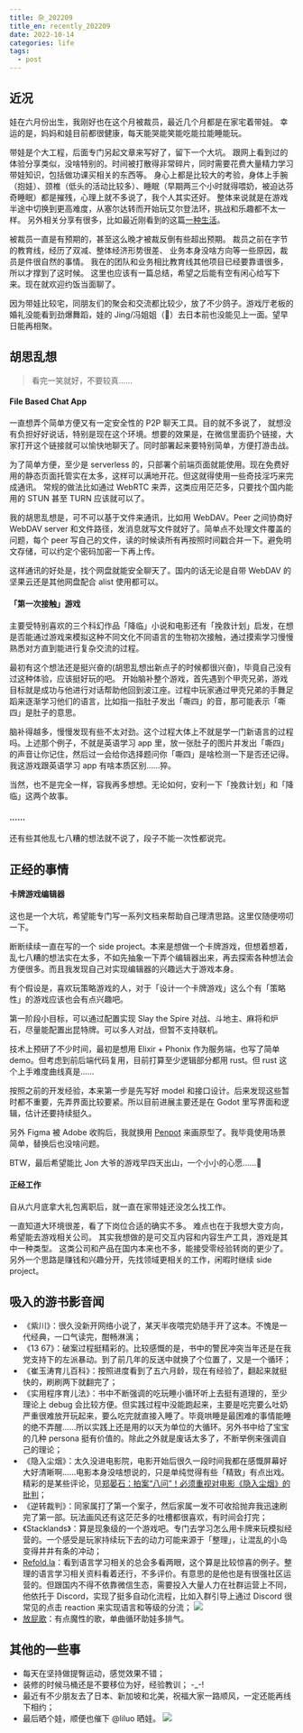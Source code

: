 ```yaml
---
title: 杂_202209
title_en: recently_202209
date: 2022-10-14
categories: life
tags:
  - post
---
```


## 近况

娃在六月份出生，我刚好也在这个月被裁员，最近几个月都是在家宅着带娃。
幸运的是，妈妈和娃目前都很健康，每天能哭能笑能吃能拉能睡能玩。

带娃是个大工程，后面专门另起文章来写好了，留下一个大坑。
跟网上看到过的体验分享类似，没啥特别的。时间被打散得非常碎片，同时需要花费大量精力学习带娃知识，包括做功课买相关的东西等。
身心上都是比较大的考验，身体上手腕（抱娃）、颈椎（低头的活动比较多）、睡眠（早期两三个小时就得喂奶，被迫达芬奇睡眠）都是摧残，心理上就不多说了，我个人其实还好。
整体来说就是在游戏半途中切换到更高难度，从塞尔达转而开始玩艾尔登法环，挑战和乐趣都不太一样。
另外相关分享有很多，比如最近刚看到的这篇[一种生活](https://www.douban.com/note/839077746/)。

被裁员一直是有预期的，甚至这么晚才被裁反倒有些超出预期。
裁员之前在字节的教育线，经历了双减、整体经济形势很差、 业务本身没啥方向等一些原因，裁员是件很自然的事情。
我在的团队和业务相比教育线其他项目已经要靠谱很多，所以才撑到了这时候。
这里也应该有一篇总结，希望之后能有空有闲心给写下来。现在就欢迎约饭当面聊了。

因为带娃比较宅，同朋友们的聚会和交流都比较少，放了不少鸽子。游戏厅老板的婚礼没能看到劲爆舞蹈，娃的 Jing/冯姐姐（🤔）去日本前也没能见上一面。望早日能再相聚。

## 胡思乱想
> 看完一笑就好，不要较真……

#### File Based Chat App

一直想弄个简单方便又有一定安全性的 P2P 聊天工具。目的就不多说了， 就想没有负担好好说话，特别是现在这个环境。想要的效果是，在微信里面扔个链接，大家打开这个链接就可以愉快地聊天了。同时部署起来要特别简单，方便打游击战。

为了简单方便，至少是 serverless 的，只部署个前端页面就能使用。现在免费好用的静态页面托管实在太多，这样可以满地开花。但这就得使用一些奇技淫巧来完成通讯。
常规的做法比如通过 WebRTC 来弄，这类应用茫茫多，只要找个国内能用的 STUN 甚至 TURN 应该就可以了。

我的胡思乱想是，可不可以基于文件来通讯，比如用 WebDAV。Peer 之间协商好 WebDAV server 和文件路径，发消息就写文件就好了。简单点不处理文件覆盖的问题，每个 peer 写自己的文件，读的时候读所有再按照时间戳合并一下。避免明文存储，可以约定个密码加密一下再上传。

这样通讯的好处是，找个网盘就能安全聊天了。国内的话无论是自带 WebDAV 的坚果云还是其他网盘配合 alist 使用都可以。

#### 「第一次接触」游戏

主要受特别喜欢的三个科幻作品「降临」小说和电影还有「挽救计划」启发，在想是否能通过游戏来模拟这种不同文化不同语言的生物初次接触，通过摸索学习慢慢熟悉对方直到能进行复杂交流的过程。

最初有这个想法还是挺兴奋的(胡思乱想出新点子的时候都很兴奋)，毕竟自己没有过这种体验，应该挺好玩的吧。
开始脑补整个游戏，首先遇到个甲壳兄弟，游戏目标就是成功与他进行对话帮助他回到波江座。过程中玩家通过甲壳兄弟的手舞足蹈来逐渐学习他们的语言，比如指一指肚子发出「嘶四」的音，那可能表示「嘶四」是肚子的意思。

脑补得越多，慢慢发现有些不太对劲。这个过程大体上不就是学一门新语言的过程吗。上述那个例子，不就是英语学习 app 里，放一张肚子的图片并发出「嘶四」的声音让你记住，然后过一会给你选择题问你「嘶四」是啥检测一下是否还记得。我这游戏跟英语学习 app 有啥本质区别……猝。

当然，也不是完全一样，容我再多想想。无论如何，安利一下「挽救计划」和「降临」这两个故事。

#### ……

还有些其他乱七八糟的想法就不说了，段子不能一次性都说完。

## 正经的事情

#### 卡牌游戏编辑器

这也是一个大坑，希望能专门写一系列文档来帮助自己理清思路。这里仅随便唠叨一下。

断断续续一直在写的一个 side project。本来是想做一个卡牌游戏，但想着想着，乱七八糟的想法实在太多，不如先抽象一下弄个编辑器出来，再去探索各种想法会方便很多。而且我发现自己对实现编辑器的兴趣远大于游戏本身。

有个假设是，喜欢玩策略游戏的人，对于「设计一个卡牌游戏」这么个有「策略性」的游戏应该也会有点兴趣吧。

第一阶段小目标，可以通过配置实现 Slay the Spire 对战、斗地主、麻将和炉石，尽量能配置出昆特牌。可以多人对战，但暂不支持联机。

技术上预研了不少时间，最初是想用 Elixir + Phonix 作为服务端，也写了简单 demo。但考虑到前后端代码复用，目前打算至少逻辑部分都用 rust。但 rust 这个上手难度曲线真是……

按照之前的开发经验，本来第一步是先写好 model 和接口设计。后来发现这些暂时都不重要，先弄界面比较要紧。所以目前进展主要还是在 Godot 里写界面和逻辑，估计还要持续挺久。

另外 Figma 被 Adobe 收购后，我就换用 [Penpot](https://penpot.app/) 来画原型了。我毕竟使用场景简单，替换后也没啥问题。

BTW，最后希望能比 Jon 大爷的游戏早四天出山，一个小小的心愿……🐶

#### 正经工作

自从六月底拿大礼包离职后，就一直在家带娃还没怎么找工作。

一直知道大环境很差，看了下岗位合适的确实不多。
难点也在于我想大变方向，希望能去游戏相关公司。
其实我想做的是可交互内容和内容生产工具，游戏是其中一种类型。
这类公司和产品在国内本来也不多，能接受零经验转岗的更少了。
另外一个思路是赚钱和兴趣分开，先找领域更相关的工作，闲暇时继续 side project。


## 吸入的游书影音闻

- 《紫川》：很久没新开网络小说了，某天半夜喂完奶随手开了这本。不愧是一代经典，一口气读完，酣畅淋漓；
- 《13 67》：破案过程挺精彩的。比较感慨的是，书中的警民冲突当年还是在我党支持下的左派暴动。到了前几年的反送中就换了个位置了，又是一个循环；
- 《崔玉涛育儿百科》：按照进度看到了五六月龄，现在有经验了，翻起来就挺快的，刷刷两下就翻完了；
- 《实用程序育儿法》：书中不断强调的吃玩睡小循环听上去挺有道理的，至少理论上 debug 会比较方便。但实践过程中没能跑起来，主要是吃完要么吐奶严重很难放开玩起来，要么吃完就直接入睡了。毕竟哄睡是最困难的事情能睡的绝不弄醒……所以实践上还是用的以天为单位的大循环。另外书中给了宝宝的几种 persona 挺有价值的。除此之外就是废话太多了，不断举例来强调自己的理论；
- 《隐入尘烟》：太久没进电影院，电影开始后很久一段时间我都在感慨屏幕好大好清晰啊……电影本身没啥想说的，只是单纯觉得有些「精致」有点出戏。精彩的是某些评论，见[郑晏石：拍案“八问”！必须重视对电影《隐入尘烟》的批判](https://web.archive.org/web/20220927155824/https://mp.weixin.qq.com/s/G80EvbN7RfKaDcjkbyyyPg)；
- 《逆转裁判》：同家属打了第一个案子，然后家属一发不可收拾抛弃我迅速刷完了第一部。玩法画风还有这茫茫多的吐槽都很喜欢，有时间会打完；
- 《Stacklands》：算是现象级的一个游戏吧。专门去学习怎么用卡牌来玩模拟经营的。一个感受是玩家持续玩下去的动力可能来源于「整理」，让混乱的小岛变得井井有条的冲动；
- [Refold.la](https://refold.la/)：看到语言学习相关的总会多看两眼，这个算是比较惊喜的例子。整理的语言学习相关资料看着还行，不多评价。有意思的是他也是有很强社区运营的。但跟国内不得不依靠微信生态，需要投入大量人力在社群运营上不同，他依托于 Discord，实现了挺多自动化流程，比如入群引导上通过 Discord 很常见的点击 reaction 来实现语言和等级的分流；
![](https://files.tzwm.me/images/2022/10/20221014145832.webp)
- [放屁歌](https://youtu.be/Zcwe7zCuqrc)：有点魔性的歌，单曲循环助娃多排气。

## 其他的一些事

- 每天在坚持做提臀运动，感觉效果不错；
- 装修的时候马桶还是不要移位为好，经验教训； -_-!
- 最近有不少朋友去了日本、新加坡和北美，祝福大家一路顺风，一定还能再线下相约；
- 最后晒个娃，顺便也催下 @liluo 晒娃。
![](https://files.tzwm.me/images/2022/10/20221014144706.webp)
